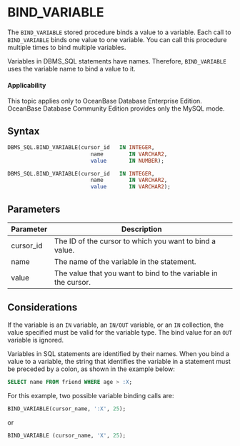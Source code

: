 BIND_VARIABLE
==================================

The `BIND_VARIABLE` stored procedure binds a value to a variable. Each call to `BIND_VARIABLE` binds one value to one variable. You can call this procedure multiple times to bind multiple variables.

Variables in DBMS_SQL statements have names. Therefore, `BIND_VARIABLE` uses the variable name to bind a value to it.

<main id="notice" >
    <h4>Applicability</h4>
    <p>This topic applies only to OceanBase Database Enterprise Edition. OceanBase Database Community Edition provides only the MySQL mode. </p>
  </main>

Syntax
-----------

```sql
DBMS_SQL.BIND_VARIABLE(cursor_id   IN INTEGER,
                          name        IN VARCHAR2,
                          value       IN NUMBER);

DBMS_SQL.BIND_VARIABLE(cursor_id   IN INTEGER,
                          name        IN VARCHAR2,
                          value       IN VARCHAR2);
```



Parameters
-------------



| **Parameter** | **Description** |
|-----------|---------------|
| cursor_id | The ID of the cursor to which you want to bind a value.  |
| name | The name of the variable in the statement.  |
| value | The value that you want to bind to the variable in the cursor.  |



Considerations
-------------------------

If the variable is an `IN` variable, an `IN/OUT` variable, or an `IN` collection, the value specified must be valid for the variable type. The bind value for an `OUT` variable is ignored.

Variables in SQL statements are identified by their names. When you bind a value to a variable, the string that identifies the variable in a statement must be preceded by a colon, as shown in the example below:

```sql
SELECT name FROM friend WHERE age > :X;
```



For this example, two possible variable binding calls are:

```sql
BIND_VARIABLE(cursor_name, ':X', 25);
```

or

```sql
BIND_VARIABLE (cursor_name, 'X', 25);
```


